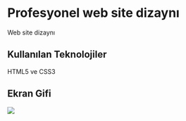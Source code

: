<h1>Profesyonel web site dizaynı</h1>

Web site dizaynı

<h2>Kullanılan Teknolojiler</h2>

HTML5 ve CSS3 

<h2>Ekran Gifi</h2>

![](ekran.gif)